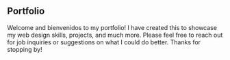 ## Portfolio

Welcome and bienvenidos to my portfolio! I have created this to showcase my web design skills, projects, and much more. Please feel free to reach out for job inquiries or suggestions on what I could do better. Thanks for stopping by!
